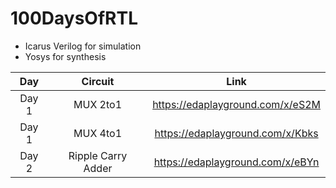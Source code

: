 # 100DaysOfRTL

- Icarus Verilog for simulation
- Yosys for synthesis

| Day    | Circuit                        | Link                             |
|:------:|:------------------------------:|:--------------------------------:|
|Day 1   | MUX 2to1                       |https://edaplayground.com/x/eS2M  |
|Day 1   | MUX 4to1                       |https://edaplayground.com/x/Kbks  |
|Day 2   | Ripple Carry Adder             |https://edaplayground.com/x/eBYn  |
